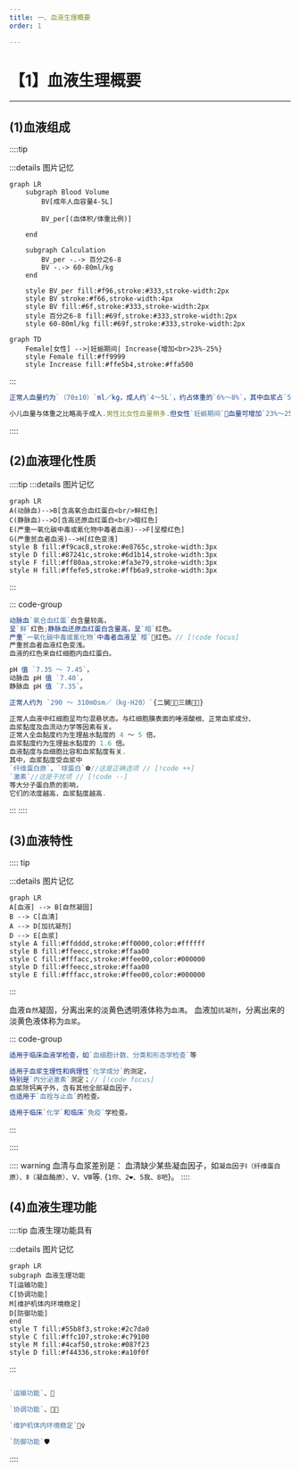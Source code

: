 ```yaml
---
title: 一、血液生理概要
order: 1

---
```


# 【1】血液生理概要

<kaodian :text="'临床检验基础记忆卡'" />

<!-- ###### 一款可刷题的记忆小程序 -->

<!-- > 献于医学检验考生 -->

<beitiL/>

<!--  -->

---

## (1)血液组成

<son :text="'临床检验基础检验记忆卡'" text1="(1)血液组成" :textOption="[['了解','基础知识','相关专业知识'],['掌握','基础知识','相关专业知识'],['掌握','基础知识','相关专业知识']]" />
::::tip

:::details 图片记忆

```mermaid
graph LR
    subgraph Blood Volume
        BV[成年人血容量4-5L]
    
        BV_per[(血体积/体重比例)]

    end

    subgraph Calculation
        BV_per -.-> 百分之6-8
        BV -.-> 60-80ml/kg
    end

    style BV_per fill:#f96,stroke:#333,stroke-width:2px
    style BV stroke:#f66,stroke-width:4px
    style BV fill:#6f,stroke:#333,stroke-width:2px
    style 百分之6-8 fill:#69f,stroke:#333,stroke-width:2px
    style 60-80ml/kg fill:#69f,stroke:#333,stroke-width:2px
```

```mermaid
graph TD
    Female[女性] -->|妊娠期间| Increase{增加<br>23%-25%}
    style Female fill:#ff9999
    style Increase fill:#ffe5b4,stroke:#ffa500
```

:::

```js
正常人血量约为`（70±10）`ml／kg，成人约`4～5L`，约占体重的`6%～8%`，其中血浆占`55%`，血细胞占`45%`。

小儿血量与体重之比略高于成人.男性比女性血量稍多.但女性`妊娠期间`🤰血量可增加`23%～25%`。
```

::::

## (2)血液理化性质

<son :text="'临床检验基础检验记忆卡'" text1="(2)血液理化性质" :textOption="[['了解','基础知识','相关专业知识'],['了解','基础知识','相关专业知识'],['了解','基础知识','相关专业知识']]" />

::::tip
:::details 图片记忆

```mermaid
graph LR
A(动脉血)-->B[含高氧合血红蛋白<br/>鲜红色]
C(静脉血)-->D[含高还原血红蛋白<br/>暗红色]
E(严重一氧化碳中毒或氰化物中毒者血液)-->F[呈樱红色]
G(严重贫血者血液)-->H[红色变浅]
style B fill:#f9cac8,stroke:#e8765c,stroke-width:3px
style D fill:#87241c,stroke:#6d1b14,stroke-width:3px
style F fill:#ff80aa,stroke:#fa3e79,stroke-width:3px
style H fill:#ffefe5,stroke:#ffb6a9,stroke-width:3px
```

:::

::: code-group

```js [颜色]
动脉血`氧合血红蛋`白含量较高，
呈`鲜`红色;静脉血还原血红蛋白含量高，呈`暗`红色。
严重`一氧化碳中毒或氰化物`中毒者血液呈`樱`🍒红色。// [!code focus]
严重贫血者血液红色变浅。
血液的红色来自红细胞内血红蛋白。
```

```js [酸碱度]
pH 值 `7.35 ～ 7.45`，
动脉血 pH 值 `7.40`，
静脉血 pH 值 `7.35`。
```

```js [血浆渗透量]
正常人约为 `290 ～ 310mOsm／（kg·H20）`{二舅👨‍🦰三姨👩‍🦳}
```

```js [黏稠度]
正常人血液中红细胞呈均匀混悬状态。与红细胞膜表面的唾液酸根、正常血浆成分、
血浆黏度及血流动力学等因素有关。
正常人全血黏度约为生理盐水黏度的 4 ～ 5 倍，
血浆黏度约为生理盐水黏度的 1.6 倍。
血液黏度与血细胞比容和血浆黏度有关.
其中，血浆黏度受血浆中
`纤维蛋白原`、`球蛋白`⚽️//这是正确选项 // [!code ++]
`激素`//这是干扰项 // [!code --]
等大分子蛋白质的影响，
它们的浓度越高，血浆黏度越高.
```

:::
::::

## (3)血液特性

<son :text="'临床检验基础检验记忆卡'" text1="(3)血液特性" :textOption="[['了解','基本知识','专业知识'],['了解','基本知识','相关专业知识'],['了解','基本知识','相关专业知识']]" />

:::: tip

:::details 图片记忆

```mermaid
graph LR
A[血液] --> B[自然凝固]
B --> C[血清]
A --> D[加抗凝剂]
D --> E[血浆]
style A fill:#ffdddd,stroke:#ff0000,color:#ffffff
style B fill:#ffeecc,stroke:#ffaa00
style C fill:#fffacc,stroke:#ffee00,color:#000000
style D fill:#ffeecc,stroke:#ffaa00
style E fill:#fffacc,stroke:#ffee00,color:#000000
```

:::

血液`自然`凝固，分离出来的淡黄色透明液体称为`血清`。
血液加`抗凝剂`，分离出来的淡黄色液体称为`血浆`。

::: code-group

```js [全血]
适用于临床血液学检查，如`血细胞计数、分类和形态学检查`等
```

```js [血浆]
适用于血浆生理性和病理性`化学成分`的测定，
特别是`内分泌激素`测定；// [!code focus]
血浆除钙离子外，含有其他全部凝血因子，
也适用于`血栓与止血`的检查。
```

```js [血清]
适用于临床`化学`和临床`免疫`学检查。
```

:::

::::

:::: warning
血清与血浆差别是：
血清缺少某些凝血因子，如`凝血因子Ⅰ（纤维蛋白原）、Ⅱ（凝血酶原）、Ⅴ、Ⅷ`等.
{`1你、2❤️、5我、8吧`}。
::::

## (4)血液生理功能

<son :text="'临床检验基础检验记忆卡'" text1="(4)血液生理功能" :textOption="[['了解','基本知识','专业知识'],['掌握','基本知识','相关专业知识'],['掌握','基本知识','相关专业知识']]" />

::::tip 血液生理功能具有

:::details 图片记忆

```mermaid
graph LR
subgraph 血液生理功能
T[运输功能]
C[协调功能]
M[维护机体内环境稳定]
D[防御功能]
end
style T fill:#55b8f3,stroke:#2c7da0
style C fill:#ffc107,stroke:#c79100
style M fill:#4caf50,stroke:#087f23
style D fill:#f44336,stroke:#a10f0f
```

:::

```js

`运输功能`、🚛

`协调功能`、👨‍🔬

`维护机体内环境稳定`👮‍♀️

`防御功能`🛡️
```

::::
